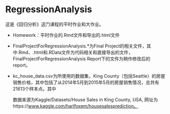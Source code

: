 # RegressionAnalysis

这是《回归分析》这门课程的平时作业和大作业。

* Homework：平时作业的.Rmd文件和导出的.html文件

* FinalProjectForRegressionAnalysis.*为Final Project的相关文件，其中.Rmd、.html和.RData文件为代码相关和直接导出的文件，FinalProjectForRegressionAnalysis Report下的文件为稍作修改后的report。

* kc_house_data.csv为所使用的数据集，King County（包括Seattle）的房屋销售价格，其中包括了从2014年5月到2015年5月的房屋销售情况，总共有21613个样本点。其中

  数据来源为Kaggle/Datasets/House Sales in King County, USA, 网址为https://www.kaggle.com/harlfoxem/housesalesprediction。